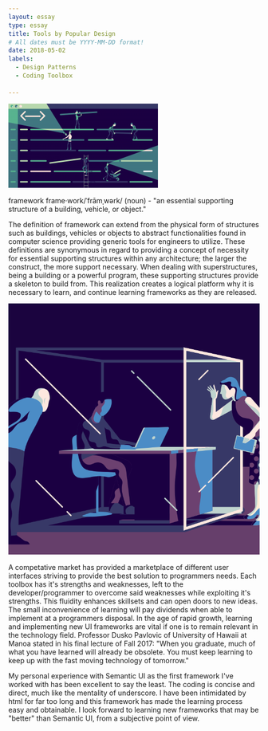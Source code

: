 ```yaml
---
layout: essay
type: essay
title: Tools by Popular Design
# All dates must be YYYY-MM-DD format!
date: 2018-05-02
labels:
  - Design Patterns
  - Coding Toolbox
  
---
```


<img class="ui small left floated rounded image" src="/images/Design1.png">

framework frame·work/ˈfrāmˌwərk/ (noun) - "an essential supporting structure of a building, vehicle, or object."

The definition of framework can extend from the physical form of structures such as buildings, vehicles or objects to abstract functionalities found in computer science providing generic tools for engineers to utilize. These definitions are synonymous in regard to providing a concept of necessity for essential supporting structures within any architecture; the larger the construct, the more support necessary. When dealing with superstructures, being a building or a powerful program, these supporting structures provide a skeleton to build from. This realization creates a logical platform why it is necessary to learn, and continue learning frameworks as they are released. 

<img class="ui medium centered rounded image" src="/images/Design2.png">

A competative market has provided a marketplace of different user interfaces striving to provide the best solution to programmers needs. Each toolbox has it's strengths and weaknesses, left to the developer/programmer to overcome said weaknesses while exploiting it's strengths. This fluidity enhances skillsets and can open doors to new ideas. The small inconvenience of learning will pay dividends when able to implement at a programmers disposal. In the age of rapid growth, learning and implementing new UI frameworks are vital if one is to remain relevant in the technology field. Professor Dusko Pavlovic of University of Hawaii at Manoa stated in his final lecture of Fall 2017: "When you graduate, much of what you have learned will already be obsolete. You must keep learning to keep up with the fast moving technology of tomorrow." 

My personal experience with Semantic UI as the first framework I've worked with has been excellent to say the least. The coding is concise and direct, much like the mentality of underscore. I have been intimidated by html for far too long and this framework has made the learning process easy and obtainable. I look forward to learning new frameworks that may be "better" than Semantic UI, from a subjective point of view. 
